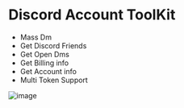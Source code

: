 # Discord Account ToolKit
* Mass Dm
* Get Discord Friends
* Get Open Dms
* Get Billing info
* Get Account info
* Multi Token Support

![image](https://github.com/okinum/Discord-Account-ToolKit/assets/117375890/a8fed23a-db70-42e0-ac15-f94de0965c77)
